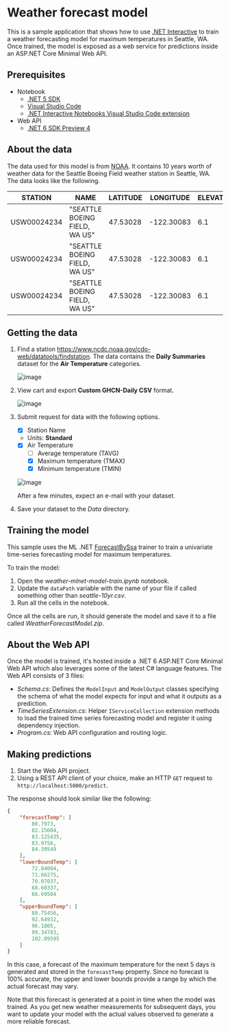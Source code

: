 # Weather forecast model

This is a sample application that shows how to use [.NET Interactive](https://github.com/dotnet/interactive) to train a weather forecasting model for maximum temperatures in Seattle, WA. Once trained, the model is exposed as a web service for predictions inside an ASP.NET Core Minimal Web API.

## Prerequisites

- Notebook
    - [.NET 5 SDK](https://dotnet.microsoft.com/download/dotnet/5.0)
    - [Visual Studio Code](https://code.visualstudio.com/)
    - [.NET Interactive Notebooks Visual Studio Code extension](https://marketplace.visualstudio.com/items?itemName=ms-dotnettools.dotnet-interactive-vscode)
- Web API
    - [.NET 6 SDK Preview 4](https://dotnet.microsoft.com/download/dotnet/6.0)

## About the data

The data used for this model is from [NOAA](https://www.noaa.gov/). It contains 10 years worth of weather data for the Seattle Boeing Field weather station in Seattle, WA. The data looks like the following.

|STATION|NAME|LATITUDE|LONGITUDE|ELEVATION|DATE|TMAX|TMIN|
|---|---|---|---|---|---|---|---|
|USW00024234|"SEATTLE BOEING FIELD, WA US"|47.53028|-122.30083|6.1|4/1/2010|51|41|
|USW00024234|"SEATTLE BOEING FIELD, WA US"|47.53028|-122.30083|6.1|4/2/2010|53|41|
|USW00024234|"SEATTLE BOEING FIELD, WA US"|47.53028|-122.30083|6.1|4/3/2010|50|39|

## Getting the data

1. Find a station https://www.ncdc.noaa.gov/cdo-web/datatools/findstation. The data contains the **Daily Summaries** dataset for the **Air Temperature** categories.

    ![image](https://user-images.githubusercontent.com/46974588/116326383-50f17f80-a792-11eb-9c66-3dabef398889.png)

1. View cart and export **Custom GHCN-Daily CSV** format.

    ![image](https://user-images.githubusercontent.com/46974588/116326449-78484c80-a792-11eb-8061-9c87bb6fc856.png)

1. Submit request for data with the following options.
    - [x] Station Name
    - Units: **Standard**
    - [x] Air Temperature
        - [ ] Average temperature (TAVG)
        - [x] Maximum temperature (TMAX)
        - [x] Minimum temperature (TMIN)

    ![image](https://user-images.githubusercontent.com/46974588/116326560-bd6c7e80-a792-11eb-8050-18f7f85193a5.png)
    
    After a few minutes, expect an e-mail with your dataset.

1. Save your dataset to the *Data* directory.

## Training the model

This sample uses the ML .NET [ForecastBySsa](https://docs.microsoft.com/en-us/dotnet/api/microsoft.ml.timeseriescatalog.forecastbyssa?view=ml-dotnet) trainer to train a univariate time-series forecasting model for maximum temperatures.

To train the model:

1. Open the *weather-mlnet-model-train.ipynb* notebook.
1. Update the `dataPath` variable with the name of your file if called something other than *seattle-10yr.csv*.
1. Run all the cells in the notebook.

Once all the cells are run, it should generate the model and save it to a file called *WeatherForecastModel.zip*.

## About the Web API

Once the model is trained, it's hosted inside a .NET 6 ASP.NET Core Minimal Web API which also leverages some of the latest C# language features. The Web API consists of 3 files:

- *Schema.cs*: Defines the `ModelInput` and `ModelOutput` classes specifying the schema of what the model expects for input and what it outputs as a prediction.  
- *TimeSeriesExtension.cs*: Helper `IServiceCollection` extension methods to load the trained time series forecasting model and register it using dependency injection.
- *Program.cs*: Web API configuration and routing logic.

## Making predictions

1. Start the Web API project.
2. Using a REST API client of your choice, make an HTTP `GET` request to `http://localhost:5000/predict`.

The response should look similar like the following:

```json
{
    "forecastTemp": [
        80.7973,
        82.15604,
        83.125435,
        83.9756,
        84.39549
    ],
    "lowerBoundTemp": [
        72.84004,
        71.66275,
        70.07037,
        68.60337,
        66.69504
    ],
    "upperBoundTemp": [
        88.75456,
        92.64932,
        96.1805,
        99.34783,
        102.09595
    ]
}
```

In this case, a forecast of the maximum temperature for the next 5 days is generated and stored in the `forecastTemp` property. Since no forecast is 100% accurate, the upper and lower bounds provide a range by which the actual forecast may vary.

Note that this forecast is generated at a point in time when the model was trained. As you get new weather measurements for subsequent days, you want to update your model with the actual values observed to generate a more reliable forecast.